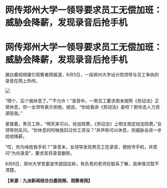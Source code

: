 # 网传郑州大学一领导要求员工无偿加班：威胁会降薪，发现录音后抢手机

# 网传郑州大学一领导要求员工无偿加班：威胁会降薪，发现录音后抢手机

据白鹿视频援引观察者网报道，8月5日，一段郑州大学设计院领导与员工争执的录音在网上热传。

![](https://inews.gtimg.com/om_bt/OJqp3JNHOoBTEFo8wKciHhFXSI5b5j6PMJ216150D0m9EAA/1000)

“明个、后个我休息了。”“不允许！”录音中，一男员工要求周末按照《劳动法》正常休息，但一女领导表示拒绝。她说，“你给我讲《劳动法》是吧？那你去人力资源告我。”

紧接着，男员工称，“明天来可以，给加班费，《劳动法》上明文规定给加班费。”女领导则反问，“你休息的时候我扣过你工资没？”并声称可以休息，但威胁会进一步给他降薪。

“哎，你为啥抢我手机？”录音末，女领导发现男员工在录音，便抢夺手机，并质问“为何录音”，要求其将录音删除。

8月6日，郑州大学党委宣传部回应称，有负责的老师在联系了解，具体情况暂不清楚。

**【来源：九派新闻综合白鹿视频、观察者网】**

